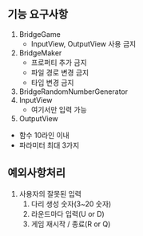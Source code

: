 ## 기능 요구사항

1. BridgeGame
   - InputView, OutputView 사용 금지
2. BridgeMaker
   - 프로퍼티 추가 금지
   - 파일 경로 변경 금지
   - 타입 변경 금지
3. BridgeRandomNumberGenerator
4. InputView
   - 여기서만 입력 가능
5. OutputView

- 함수 10라인 이내
- 파라미터 최대 3가지

## 예외사항처리

1. 사용자의 잘못된 입력
   1. 다리 생성 숫자(3~20 숫자)
   2. 라운드마다 입력(U or D)
   3. 게임 재시작 / 종료(R or Q)
